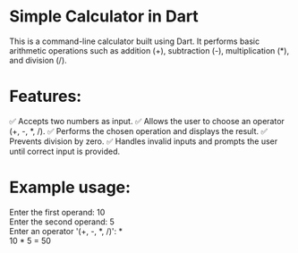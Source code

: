 # Simple Calculator in Dart
This is a command-line calculator built using Dart. It performs basic arithmetic operations such as addition (+), subtraction (-), multiplication (*), and division (/).

# Features:
✅ Accepts two numbers as input.
✅ Allows the user to choose an operator (+, -, *, /).
✅ Performs the chosen operation and displays the result.
✅ Prevents division by zero.
✅ Handles invalid inputs and prompts the user until correct input is provided.

# Example usage:
Enter the first operand: 10  
Enter the second operand: 5  
Enter an operator '(+, -, *, /)': *  
10 * 5 = 50  
